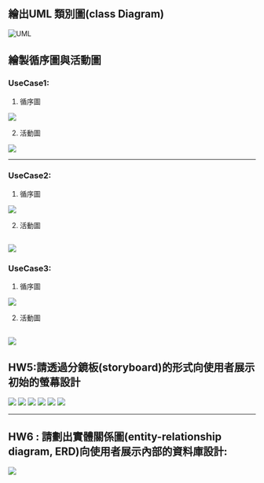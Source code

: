 ## 繪出UML 類別圖(class Diagram)
![UML](UML.png)

## 繪製循序圖與活動圖
 ### UseCase1:
1. 循序圖

![](usecase1循序圖.png)

2. 活動圖

![](Usecase1活動圖.png)

---
 ### UseCase2:
1. 循序圖

![](usecase2循序圖.png)

2. 活動圖

![](Usecase2活動圖.png)
---

 ### UseCase3:
1. 循序圖

![](usecase3循序圖.png)

2. 活動圖

![](Usecase3活動圖.png)
---
##  HW5:請透過分鏡板(storyboard)的形式向使用者展示初始的螢幕設計
![](Loading_Scene.png)
![](GamePlay_Scene.png)
![](Level_Select_Scene.png)
![](Pause_Scene.png)
![](Map_Select_Scene.png)
![](End_Scene.png)

---
## HW6 : 請劃出實體關係圖(entity-relationship diagram, ERD)向使用者展示內部的資料庫設計:
![](ERD.png)



